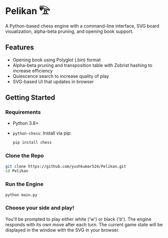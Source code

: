 # Pelikan 𓅟
A Python-based chess engine with a command-line interface, SVG board visualization, alpha-beta pruning, and opening book support.

## Features

- Opening book using Polyglot (.bin) format
- Alpha-beta pruning and transposition table with Zobrist hashing to increase efficiency
- Quiescence search to increase quality of play
- SVG-based UI that updates in browser

## Getting Started

### Requirements

- Python 3.8+
- `python-chess`: Install via pip:

  ```bash
  pip install chess
  ```

### Clone the Repo

  ```bash
  git clone https://github.com/yushkumar524/Pelikan.git
  cd Pelikan
  ```

### Run the Engine

  ```bash
  python main.py
  ```

### Choose your side and play!

You'll be prompted to play either white ('w') or black ('b'). The engine responds with its own move after each turn. The current game state will be displayed in the window with the SVG in your browser.
